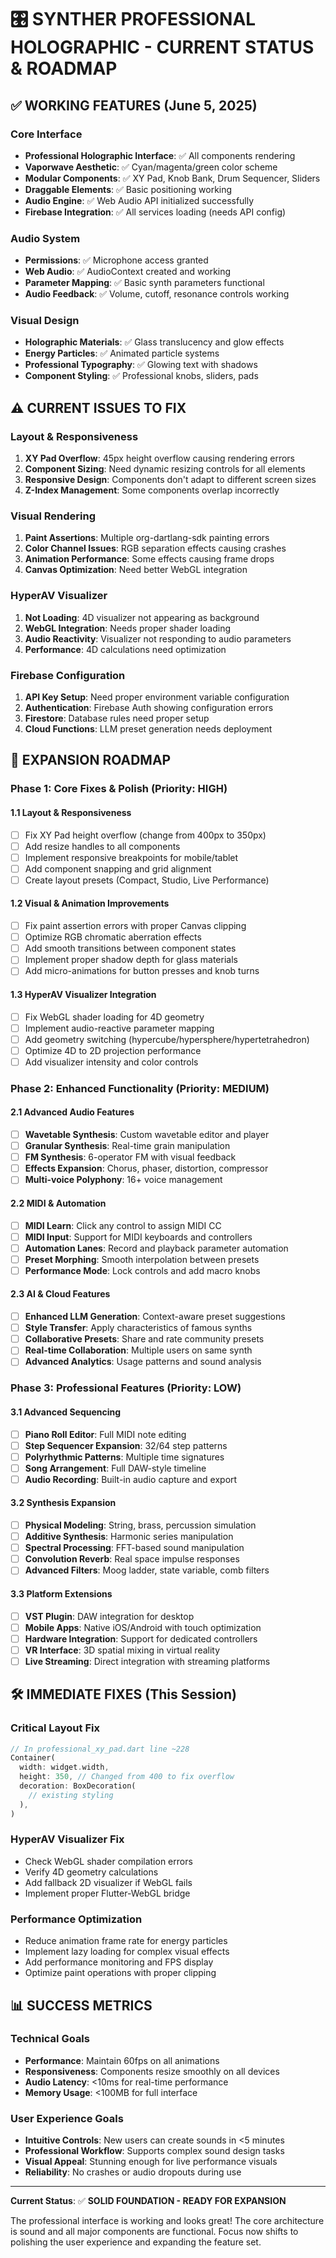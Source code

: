 # 🎛️ SYNTHER PROFESSIONAL HOLOGRAPHIC - CURRENT STATUS & ROADMAP

## ✅ **WORKING FEATURES (June 5, 2025)**

### **Core Interface**
- **Professional Holographic Interface**: ✅ All components rendering
- **Vaporwave Aesthetic**: ✅ Cyan/magenta/green color scheme
- **Modular Components**: ✅ XY Pad, Knob Bank, Drum Sequencer, Sliders
- **Draggable Elements**: ✅ Basic positioning working
- **Audio Engine**: ✅ Web Audio API initialized successfully
- **Firebase Integration**: ✅ All services loading (needs API config)

### **Audio System**
- **Permissions**: ✅ Microphone access granted
- **Web Audio**: ✅ AudioContext created and working
- **Parameter Mapping**: ✅ Basic synth parameters functional
- **Audio Feedback**: ✅ Volume, cutoff, resonance controls working

### **Visual Design**
- **Holographic Materials**: ✅ Glass translucency and glow effects
- **Energy Particles**: ✅ Animated particle systems
- **Professional Typography**: ✅ Glowing text with shadows
- **Component Styling**: ✅ Professional knobs, sliders, pads

## ⚠️ **CURRENT ISSUES TO FIX**

### **Layout & Responsiveness**
1. **XY Pad Overflow**: 45px height overflow causing rendering errors
2. **Component Sizing**: Need dynamic resizing controls for all elements
3. **Responsive Design**: Components don't adapt to different screen sizes
4. **Z-Index Management**: Some components overlap incorrectly

### **Visual Rendering**
1. **Paint Assertions**: Multiple org-dartlang-sdk painting errors
2. **Color Channel Issues**: RGB separation effects causing crashes
3. **Animation Performance**: Some effects causing frame drops
4. **Canvas Optimization**: Need better WebGL integration

### **HyperAV Visualizer**
1. **Not Loading**: 4D visualizer not appearing as background
2. **WebGL Integration**: Needs proper shader loading
3. **Audio Reactivity**: Visualizer not responding to audio parameters
4. **Performance**: 4D calculations need optimization

### **Firebase Configuration**
1. **API Key Setup**: Need proper environment variable configuration
2. **Authentication**: Firebase Auth showing configuration errors
3. **Firestore**: Database rules need proper setup
4. **Cloud Functions**: LLM preset generation needs deployment

## 🚀 **EXPANSION ROADMAP**

### **Phase 1: Core Fixes & Polish (Priority: HIGH)**

#### **1.1 Layout & Responsiveness**
- [ ] Fix XY Pad height overflow (change from 400px to 350px)
- [ ] Add resize handles to all components
- [ ] Implement responsive breakpoints for mobile/tablet
- [ ] Add component snapping and grid alignment
- [ ] Create layout presets (Compact, Studio, Live Performance)

#### **1.2 Visual & Animation Improvements**
- [ ] Fix paint assertion errors with proper Canvas clipping
- [ ] Optimize RGB chromatic aberration effects
- [ ] Add smooth transitions between component states
- [ ] Implement proper shadow depth for glass materials
- [ ] Add micro-animations for button presses and knob turns

#### **1.3 HyperAV Visualizer Integration**
- [ ] Fix WebGL shader loading for 4D geometry
- [ ] Implement audio-reactive parameter mapping
- [ ] Add geometry switching (hypercube/hypersphere/hypertetrahedron)
- [ ] Optimize 4D to 2D projection performance
- [ ] Add visualizer intensity and color controls

### **Phase 2: Enhanced Functionality (Priority: MEDIUM)**

#### **2.1 Advanced Audio Features**
- [ ] **Wavetable Synthesis**: Custom wavetable editor and player
- [ ] **Granular Synthesis**: Real-time grain manipulation
- [ ] **FM Synthesis**: 6-operator FM with visual feedback
- [ ] **Effects Expansion**: Chorus, phaser, distortion, compressor
- [ ] **Multi-voice Polyphony**: 16+ voice management

#### **2.2 MIDI & Automation**
- [ ] **MIDI Learn**: Click any control to assign MIDI CC
- [ ] **MIDI Input**: Support for MIDI keyboards and controllers
- [ ] **Automation Lanes**: Record and playback parameter automation
- [ ] **Preset Morphing**: Smooth interpolation between presets
- [ ] **Performance Mode**: Lock controls and add macro knobs

#### **2.3 AI & Cloud Features**
- [ ] **Enhanced LLM Generation**: Context-aware preset suggestions
- [ ] **Style Transfer**: Apply characteristics of famous synths
- [ ] **Collaborative Presets**: Share and rate community presets
- [ ] **Real-time Collaboration**: Multiple users on same synth
- [ ] **Advanced Analytics**: Usage patterns and sound analysis

### **Phase 3: Professional Features (Priority: LOW)**

#### **3.1 Advanced Sequencing**
- [ ] **Piano Roll Editor**: Full MIDI note editing
- [ ] **Step Sequencer Expansion**: 32/64 step patterns
- [ ] **Polyrhythmic Patterns**: Multiple time signatures
- [ ] **Song Arrangement**: Full DAW-style timeline
- [ ] **Audio Recording**: Built-in audio capture and export

#### **3.2 Synthesis Expansion**
- [ ] **Physical Modeling**: String, brass, percussion simulation
- [ ] **Additive Synthesis**: Harmonic series manipulation
- [ ] **Spectral Processing**: FFT-based sound manipulation
- [ ] **Convolution Reverb**: Real space impulse responses
- [ ] **Advanced Filters**: Moog ladder, state variable, comb filters

#### **3.3 Platform Extensions**
- [ ] **VST Plugin**: DAW integration for desktop
- [ ] **Mobile Apps**: Native iOS/Android with touch optimization
- [ ] **Hardware Integration**: Support for dedicated controllers
- [ ] **VR Interface**: 3D spatial mixing in virtual reality
- [ ] **Live Streaming**: Direct integration with streaming platforms

## 🛠️ **IMMEDIATE FIXES (This Session)**

### **Critical Layout Fix**
```dart
// In professional_xy_pad.dart line ~228
Container(
  width: widget.width,
  height: 350, // Changed from 400 to fix overflow
  decoration: BoxDecoration(
    // existing styling
  ),
)
```

### **HyperAV Visualizer Fix**
- Check WebGL shader compilation errors
- Verify 4D geometry calculations
- Add fallback 2D visualizer if WebGL fails
- Implement proper Flutter-WebGL bridge

### **Performance Optimization**
- Reduce animation frame rate for energy particles
- Implement lazy loading for complex visual effects
- Add performance monitoring and FPS display
- Optimize paint operations with proper clipping

## 📊 **SUCCESS METRICS**

### **Technical Goals**
- **Performance**: Maintain 60fps on all animations
- **Responsiveness**: Components resize smoothly on all devices
- **Audio Latency**: <10ms for real-time performance
- **Memory Usage**: <100MB for full interface

### **User Experience Goals**
- **Intuitive Controls**: New users can create sounds in <5 minutes
- **Professional Workflow**: Supports complex sound design tasks
- **Visual Appeal**: Stunning enough for live performance visuals
- **Reliability**: No crashes or audio dropouts during use

---

**Current Status**: ✅ **SOLID FOUNDATION - READY FOR EXPANSION**

The professional interface is working and looks great! The core architecture is sound and all major components are functional. Focus now shifts to polishing the user experience and expanding the feature set.